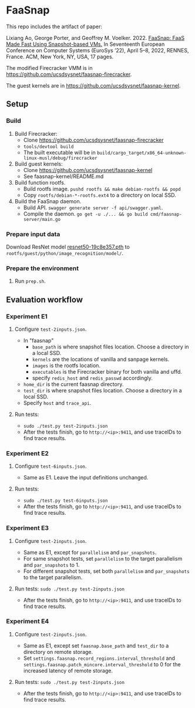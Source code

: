# FaaSnap

This repo includes the artifact of paper:

Lixiang Ao, George Porter, and Geoffrey M. Voelker. 2022. [FaaSnap: FaaS Made Fast Using Snapshot-based VMs.](https://doi.org/10.1145/3492321.3524270) In Seventeenth European Conference on Computer Systems (EuroSys ’22), April 5–8, 2022, RENNES, France. ACM, New York, NY, USA, 17 pages.

The modified Firecracker VMM is in <https://github.com/ucsdsysnet/faasnap-firecracker>.

The guest kernels are in <https://github.com/ucsdsysnet/faasnap-kernel>.

## Setup

### Build

1. Build Firecracker:
    - Clone <https://github.com/ucsdsysnet/faasnap-firecracker>
    - `tools/devtool build`
    - The built executable will be in `build/cargo_target/x86_64-unknown-linux-musl/debug/firecracker`
1. Build guest kernels:
    - Clone <https://github.com/ucsdsysnet/faasnap-kernel>
    - See faasnap-kernel/README.md
1. Build function rootfs.
    - Build rootfs image. `pushd rootfs && make debian-rootfs && popd`
    - Copy `rootfs/debian-*-rootfs.ext4` to a directory on local SSD.
2. Build the FaaSnap daemon.
    - Build API. `swagger generate server -f api/swagger.yaml`.
    - Compile the daemon. `go get -u ./... && go build cmd/faasnap-server/main.go`

### Prepare input data

Download ResNet model [resnet50-19c8e357.pth](https://github.com/fregu856/deeplabv3/blob/master/pretrained_models/resnet/resnet50-19c8e357.pth) to `rootfs/guest/python/image_recognition/model/`.

### Prepare the environment

1. Run `prep.sh`.

## Evaluation workflow

### Experiment E1

1. Configure `test-2inputs.json`.
    - In "faasnap"
        - `base_path` is where snapshot files location. Choose a directory in a local SSD.
        - `kernels` are the locations of vanilla and sanpage kernels.
        - `images` is the rootfs location.
        - `executables` is the Firecracker binary for both vanilla and uffd.
        - specify `redis_host` and `redis_passwd` accordingly.
    - `home_dir` is the current faasnap directory.
    - `test_dir` is where snapshot files location. Choose a directory in a local SSD.
    - Specify `host` and `trace_api`.

1. Run tests:
    - `sudo ./test.py test-2inputs.json`
    - After the tests finish, go to `http://<ip>:9411`, and use traceIDs to find trace results.

### Experiment E2

1. Configure `test-6inputs.json`.
    - Same as E1. Leave the input definitions unchanged.

1. Run tests:
    - `sudo ./test.py test-6inputs.json`
    - After the tests finish, go to `http://<ip>:9411`, and use traceIDs to find trace results.

### Experiment E3

1. Configure `test-2inputs.json`.
    - Same as E1, except for `parallelism` and `par_snapshots`.
    - For same snapshot tests, set `parallelism` to the target parallelism and `par_snapshots` to 1.
    - For different snapshot tests, set both `parallelism` and `par_snapshots` to the target parallelism.

1. Run tests:
    `sudo ./test.py test-2inputs.json`
    - After the tests finish, go to `http://<ip>:9411`, and use traceIDs to find trace results.

### Experiment E4

1. Configure `test-2inputs.json`.
    - Same as E1, except set `faasnap.base_path` and `test_dir` to a directory on remote storage.
    - Set `settings.faasnap.record_regions.interval_threshold` and `settings.faasnap.patch_mincore.interval_threshold` to 0 for the increased latency of remote storage.

1. Run tests:
    `sudo ./test.py test-2inputs.json`
    - After the tests finish, go to `http://<ip>:9411`, and use traceIDs to find trace results.
